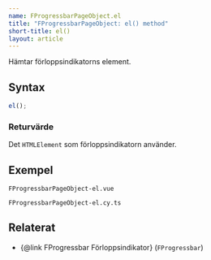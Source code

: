 ```yaml
---
name: FProgressbarPageObject.el
title: "FProgressbarPageObject: el() method"
short-title: el()
layout: article
---
```


Hämtar förloppsindikatorns element.

## Syntax

```ts name=syntax nocompile nolint
el();
```

### Returvärde

Det `HTMLElement` som förloppsindikatorn använder.

## Exempel

```import static
FProgressbarPageObject-el.vue
```

```import
FProgressbarPageObject-el.cy.ts
```

## Relaterat

- {@link FProgressbar Förloppsindikator} (`FProgressbar`)
